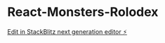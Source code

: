 # React-Monsters-Rolodex

[Edit in StackBlitz next generation editor ⚡️](https://stackblitz.com/~/github.com/ashokchavan1442/React-Monsters-Rolodex)